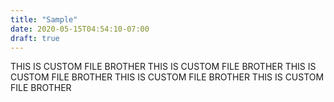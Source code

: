 ```yaml
---
title: "Sample"
date: 2020-05-15T04:54:10-07:00
draft: true
---
```


THIS IS CUSTOM FILE BROTHER
THIS IS CUSTOM FILE BROTHER
THIS IS CUSTOM FILE BROTHER
THIS IS CUSTOM FILE BROTHER
THIS IS CUSTOM FILE BROTHER

